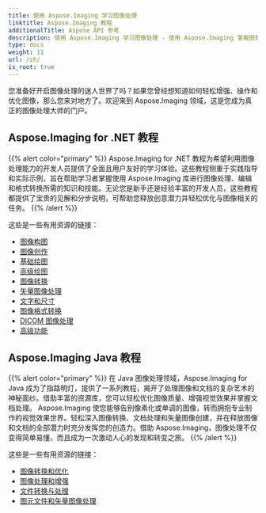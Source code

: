 ```yaml
---
title: 使用 Aspose.Imaging 学习图像处理
linktitle: Aspose.Imaging 教程
additionalTitle: Aspose API 参考
description: 使用 Aspose.Imaging 学习图像处理 - 使用 Aspose.Imaging 掌握图像处理和增强的艺术。深入了解当今先进图像处理的世界。
type: docs
weight: 11
url: /zh/
is_root: true
---
```


您准备好开启图像处理的迷人世界了吗？如果您曾经想知道如何轻松增强、操作和优化图像，那么您来对地方了。欢迎来到 Aspose.Imaging 领域，这是您成为真正的图像处理大师的门户。

## Aspose.Imaging for .NET 教程
{{% alert color="primary" %}}
Aspose.Imaging for .NET 教程为希望利用图像处理能力的开发人员提供了全面且用户友好的学习体验。这些教程侧重于实践指导和实际示例，旨在帮助学习者掌握使用 Aspose.Imaging 库进行图像处理、编辑和格式转换所需的知识和技能。无论您是新手还是经验丰富的开发人员，这些教程都提供了宝贵的见解和分步说明，可帮助您释放创意潜力并轻松优化与图像相关的任务。
{{% /alert %}}

这些是一些有用资源的链接：
 
- [图像构图](./net/image-composition/)
- [图像创作](./net/image-creation/)
- [基础绘图](./net/basic-drawing/)
- [高级绘图](./net/advanced-drawing/)
- [图像转换](./net/image-transformation/)
- [矢量图像处理](./net/vector-image-processing/)
- [文字和尺寸](./net/text-and-measurements/)
- [图像格式转换](./net/image-format-conversion/)
- [DICOM 图像处理](./net/dicom-image-processing/)
- [高级功能](./net/advanced-features/)


## Aspose.Imaging Java 教程
{{% alert color="primary" %}}
在 Java 图像处理领域，Aspose.Imaging for Java 成为了指路明灯，提供了一系列教程，揭开了处理图像和文档的复杂艺术的神秘面纱。借助丰富的资源库，您可以轻松优化图像质量、增强视觉效果并掌握文档处理。 Aspose.Imaging 使您能够告别像素化或单调的图像，转而拥抱专业制作的视觉效果世界。轻松深入图像转换、文档处理和矢量图像创建，并在释放图像和文档的全部潜力时充分发挥您的创造力。借助 Aspose.Imaging，图像处理不仅变得简单易懂，而且成为一次激动人心的发现和转变之旅。
{{% /alert %}}

这些是一些有用资源的链接：
 
- [图像转换和优化](./java/image-conversion-and-optimization/)
- [图像处理和增强](./java/image-processing-and-enhancement/)
- [文件转换与处理](./java/document-conversion-and-processing/)
- [图元文件和矢量图像处理](./java/metafile-and-vector-image-handling/)

